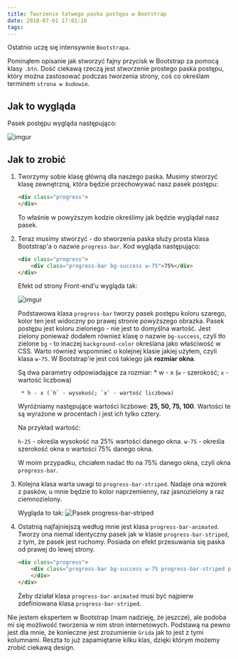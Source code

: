 ```yaml
---
title: Tworzenie łatwego paska postępu w Bootstrap
date: 2018-07-01 17:01:18
tags:
---
```


Ostatnio uczę się intensywnie `Bootstrapa`.

Pominąłem opisanie jak stworzyć fajny przycisk w Bootstrap za pomocą klasy `.btn`.
Dość ciekawą rzeczą jest stworzenie prostego paska postępu, który można
zastosować podczas tworzenia strony, coś co określam terminem `strona w budowie`.

## Jak to wygląda

Pasek postępu wygląda następująco:

![imgur](https://image.ibb.co/eLjjNJ/pasek_post_pu.png)

## Jak to zrobić

1. Tworzymy sobie klasę główną dla naszego paska. Musimy stworzyć klasę
    zewnętrzną, która będzie przechowywać nasz pasek postępu:

    ```html
    <div class="progress">
    </div>
    ```

    To właśnie w powyższym kodzie określimy jak będzie wyglądał nasz pasek.

2. Teraz musimy stworzyć - do stworzenia paska służy prosta klasa Bootstrap'a
    o nazwie `progress-bar`. Kod wygląda następująco:

    ```html
    <div class="progress">
        <div class="progress-bar bg-success w-75">75%</div>
    </div>
    ```

    Efekt od strony Front-end'u wygląda tak:

    ![imgur](https://image.ibb.co/d2oppy/pasek_post_pu_2.png)

    Podstawowa klasa `progress-bar` tworzy pasek postępu koloru szarego,
    kolor ten jest widoczny po prawej stronie powyższego obrazka. Pasek postępu
    jest koloru zielonego - nie jest to domyślna wartość. Jest zielony ponieważ
    dodałem również klasę o nazwie `bg-success`, czyli tło zielone `bg` - to
    inaczej `background-color` określana jako właściwość w CSS. Warto również
    wspomnieć o kolejnej klasie jakiej użyłem, czyli klasa `w-75`. W
    Bootstrap'ie jest coś takiego jak **rozmiar okna**.

    Są dwa parametry odpowiadające za rozmiar:
        * w - x (`w` - szerokość; `x` - wartość liczbowa)

        * h - x (`h` - wysokość; `x` - wartość liczbowa)
        
    Wyróżniamy następujące wartości liczbowe: **25, 50, 75, 100**.
    Wartości te są wyrażone w procentach i jest ich tylko cztery.

    Na przykład wartość:

    `h-25` - określa wysokość na 25% wartości danego okna.
    `w-75` - określa szerokość okna o wartości 75% danego okna.

    W moim przypadku, chciałem nadać tło na 75% danego okna, czyli okna
    `progress-bar`.

3. Kolejna klasa warta uwagi to `progress-bar-striped`. Nadaje ona wzorek z
    pasków, u mnie będzie to kolor naprzemienny, raz jasnozielony a raz ciemnozielony.

    Wygląda to tak:
    ![Pasek progress-bar-striped](https://image.ibb.co/ftz7bd/pasek_post_pu_wzorek.png)

4. Ostatnią najfajniejszą według mnie jest klasa `progress-bar-animated`.
    Tworzy ona niemal identyczny pasek jak w klasie `progress-bar-striped`, z
    tym, że pasek jest ruchomy. Posiada on efekt przesuwania się paska od prawej
    do lewej strony.

    ```html
    <div class="progress">
        <div class="progress-bar bg-success w-75 progress-bar-striped progress-bar-animated">
        </div>
    </div>
    ```

    Żeby działał klasa `progress-bar-animated` musi być najpierw zdefiniowana
    klasa `progress-bar-striped`.

Nie jestem ekspertem w Bootstrap (mam nadzieję, że jeszcze), ale podoba mi
się możliwość tworzenia w nim stron internetowych. Podstawą na pewno jest dla
mnie, że konieczne jest zrozumienie `Grida` jak to jest z tymi kolumnami.
Reszta to już zapamiętanie kilku klas, dzięki którym możemy zrobić ciekawą
design.
